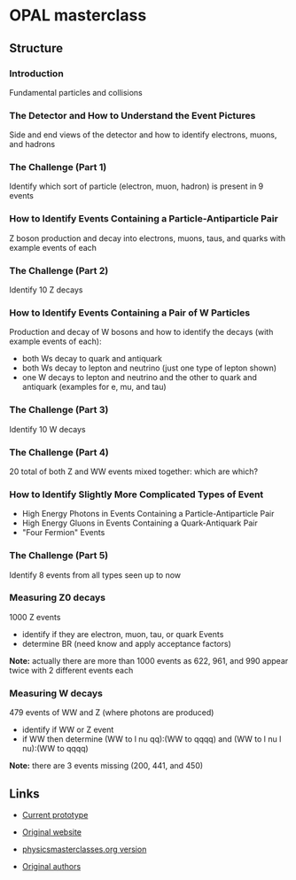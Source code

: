 # OPAL masterclass

## Structure

### Introduction
Fundamental particles and collisions

### The Detector and How to Understand the Event Pictures
Side and end views of the detector and how to identify electrons, muons, and hadrons

### The Challenge (Part 1)
Identify which sort of particle (electron, muon, hadron) is present in 9 events

### How to Identify Events Containing a Particle-Antiparticle Pair
Z boson production and decay into electrons, muons, taus, and quarks with example events of each

### The Challenge (Part 2)
Identify 10 Z decays

### How to Identify Events Containing a Pair of W Particles
Production and decay of W bosons and how to identify the decays (with example events of each):

* both Ws decay to quark and antiquark
* both Ws decay to lepton and neutrino (just one type of lepton shown)
* one W decays to lepton and neutrino and the other to quark and antiquark (examples for e, mu, and tau)

### The Challenge (Part 3)
Identify 10 W decays

### The Challenge (Part 4)
20 total of both Z and WW events mixed together: which are which?

### How to Identify Slightly More Complicated Types of Event
* High Energy Photons in Events Containing a Particle-Antiparticle Pair
* High Energy Gluons in Events Containing a Quark-Antiquark Pair
* "Four Fermion" Events

### The Challenge (Part 5)
Identify 8 events from all types seen up to now

### Measuring Z0 decays
1000 Z events
* identify if they are electron, muon, tau, or quark Events
* determine BR (need know and apply acceptance factors)

**Note:** actually there are more than 1000 events as 622, 961, and 990 appear twice with 2 different events each

### Measuring W decays
479 events of WW and Z (where photons are produced)
* identify if WW or Z event
* if WW then determine (WW to l nu qq):(WW to qqqq) and (WW to l nu l nu):(WW to qqqq)

**Note:** there are 3 events missing (200, 441, and 450)

## Links

* [Current prototype](http://opal-masterclass.web.cern.ch/)

* [Original website](http://www.hep.man.ac.uk/u/events/)

* [physicsmasterclasses.org version](https://www.physicsmasterclasses.org/exercises/manchester/en/)

* [Original authors](http://www.hep.man.ac.uk/u/events/acknowledgements.html)
